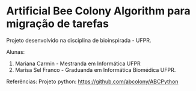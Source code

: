 # Artificial Bee Colony Algorithm para migração de tarefas

Projeto desenvolvido na disciplina de bioinspirada - UFPR.

Alunas:
1. Mariana Carmin - Mestranda em Informática UFPR
2. Marisa Sel Franco - Graduanda em Informática Biomédica UFPR.  



Referências:
Projeto python: https://github.com/abcolony/ABCPython
